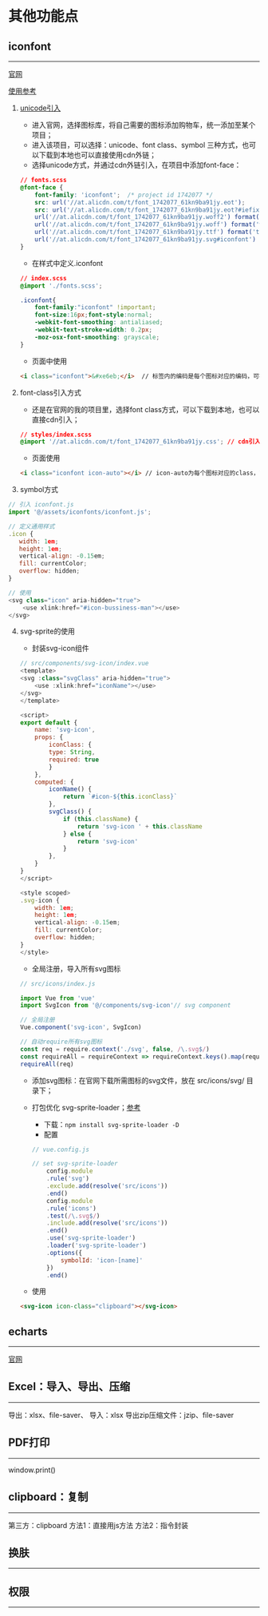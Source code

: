 # 其他功能点

## iconfont
---
[官网](https://www.iconfont.cn/)

[使用参考](https://juejin.cn/post/6844903517564436493)

1. [unicode引入](https://blog.csdn.net/laptoper/article/details/77982738)
    - 进入官网，选择图标库，将自己需要的图标添加购物车，统一添加至某个项目；
    - 进入该项目，可以选择：unicode、font class、symbol 三种方式，也可以下载到本地也可以直接使用cdn外链；
    - 选择unicode方式，并通过cdn外链引入，在项目中添加font-face：
    ``` css
    // fonts.scss
    @font-face {
        font-family: 'iconfont';  /* project id 1742077 */
        src: url('//at.alicdn.com/t/font_1742077_61kn9ba91jy.eot');
        src: url('//at.alicdn.com/t/font_1742077_61kn9ba91jy.eot?#iefix') format('embedded-opentype'),
        url('//at.alicdn.com/t/font_1742077_61kn9ba91jy.woff2') format('woff2'),
        url('//at.alicdn.com/t/font_1742077_61kn9ba91jy.woff') format('woff'),
        url('//at.alicdn.com/t/font_1742077_61kn9ba91jy.ttf') format('truetype'),
        url('//at.alicdn.com/t/font_1742077_61kn9ba91jy.svg#iconfont') format('svg');
    }
    ```

    - 在样式中定义.iconfont
    ``` css
    // index.scss
    @import './fonts.scss';

    .iconfont{
        font-family:"iconfont" !important;
        font-size:16px;font-style:normal;
        -webkit-font-smoothing: antialiased;
        -webkit-text-stroke-width: 0.2px;
        -moz-osx-font-smoothing: grayscale;
    }
    ```

    - 页面中使用
    ``` html
    <i class="iconfont">&#xe6eb;</i>  // 标签内的编码是每个图标对应的编码，可在官网自己的项目中查看~
    ```


2. font-class引入方式
    - 还是在官网的我的项目里，选择font class方式，可以下载到本地，也可以直接cdn引入；
    ``` css
    // styles/index.scss
    @import '//at.alicdn.com/t/font_1742077_61kn9ba91jy.css'; // cdn引入font-class
    ```
    
    - 页面使用
    ``` html
    <i class="iconfont icon-auto"></i> // icon-auto为每个图标对应的class，可在官网项目中查到
    ```

3. symbol方式
``` js
// 引入 iconfont.js
import '@/assets/iconfonts/iconfont.js';

// 定义通用样式
.icon {
   width: 1em;
   height: 1em;
   vertical-align: -0.15em;
   fill: currentColor;
   overflow: hidden;
}

// 使用
<svg class="icon" aria-hidden="true">
    <use xlink:href="#icon-bussiness-man"></use>
</svg>
```


4. svg-sprite的使用

    - 封装svg-icon组件
    ``` js
    // src/components/svg-icon/index.vue
    <template>
    <svg :class="svgClass" aria-hidden="true">
        <use :xlink:href="iconName"></use>
    </svg>
    </template>

    <script>
    export default {
        name: 'svg-icon',
        props: {
            iconClass: {
            type: String,
            required: true
            }
        },
        computed: {
            iconName() {
                return `#icon-${this.iconClass}`
            },
            svgClass() {
                if (this.className) {
                    return 'svg-icon ' + this.className
                } else {
                    return 'svg-icon'
                }
            },
        }
    }
    </script>

    <style scoped>
    .svg-icon {
        width: 1em;
        height: 1em;
        vertical-align: -0.15em;
        fill: currentColor;
        overflow: hidden;
    }
    </style>
    ```

    - 全局注册，导入所有svg图标
    ``` js
    // src/icons/index.js

    import Vue from 'vue'
    import SvgIcon from '@/components/svg-icon'// svg component

    // 全局注册
    Vue.component('svg-icon', SvgIcon)

    // 自动require所有svg图标
    const req = require.context('./svg', false, /\.svg$/)
    const requireAll = requireContext => requireContext.keys().map(requireContext)
    requireAll(req)
    ```

    - 添加svg图标：在官网下载所需图标的svg文件，放在 src/icons/svg/ 目录下；
    
    - 打包优化 svg-sprite-loader；[参考](https://blog.csdn.net/weixin_34120274/article/details/91440129)
        - 下载：`npm install svg-sprite-loader -D`
        - 配置
        ``` js
        // vue.config.js

        // set svg-sprite-loader
            config.module
            .rule('svg')
            .exclude.add(resolve('src/icons'))
            .end()
            config.module
            .rule('icons')
            .test(/\.svg$/)
            .include.add(resolve('src/icons'))
            .end()
            .use('svg-sprite-loader')
            .loader('svg-sprite-loader')
            .options({
                symbolId: 'icon-[name]'
            })
            .end()
        ```
    - 使用
    ``` html
    <svg-icon icon-class="clipboard"></svg-icon>
    ```



## echarts
---
[官网](https://echarts.apache.org/zh/index.html)



## Excel：导入、导出、压缩
---
导出：xlsx、file-saver、
导入：xlsx
导出zip压缩文件：jzip、file-saver


## PDF打印
---
window.print()



## clipboard：复制
---
第三方：clipboard
方法1：直接用js方法
方法2：指令封装


## 换肤
---


## 权限
---